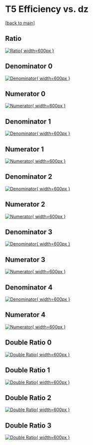 # T5 Efficiency vs. dz

[[back to main](./)]



## Ratio

[![Ratio](../mtv/var/T5_xtr_0_-1_eff_dz.png){ width=600px }](../mtv/var/T5_xtr_0_-1_eff_dz.pdf)

## Denominator 0

[![Denominator](../mtv/den/T5_xtr_0_-1_eff_dz_den0.png){ width=600px }](../mtv/den/T5_xtr_0_-1_eff_dz_den0.pdf)

## Numerator 0

[![Numerator](../mtv/num/T5_xtr_0_-1_eff_dz_num0.png){ width=600px }](../mtv/num/T5_xtr_0_-1_eff_dz_num0.pdf)

## Denominator 1

[![Denominator](../mtv/den/T5_xtr_0_-1_eff_dz_den1.png){ width=600px }](../mtv/den/T5_xtr_0_-1_eff_dz_den1.pdf)

## Numerator 1

[![Numerator](../mtv/num/T5_xtr_0_-1_eff_dz_num1.png){ width=600px }](../mtv/num/T5_xtr_0_-1_eff_dz_num1.pdf)

## Denominator 2

[![Denominator](../mtv/den/T5_xtr_0_-1_eff_dz_den2.png){ width=600px }](../mtv/den/T5_xtr_0_-1_eff_dz_den2.pdf)

## Numerator 2

[![Numerator](../mtv/num/T5_xtr_0_-1_eff_dz_num2.png){ width=600px }](../mtv/num/T5_xtr_0_-1_eff_dz_num2.pdf)

## Denominator 3

[![Denominator](../mtv/den/T5_xtr_0_-1_eff_dz_den3.png){ width=600px }](../mtv/den/T5_xtr_0_-1_eff_dz_den3.pdf)

## Numerator 3

[![Numerator](../mtv/num/T5_xtr_0_-1_eff_dz_num3.png){ width=600px }](../mtv/num/T5_xtr_0_-1_eff_dz_num3.pdf)

## Denominator 4

[![Denominator](../mtv/den/T5_xtr_0_-1_eff_dz_den4.png){ width=600px }](../mtv/den/T5_xtr_0_-1_eff_dz_den4.pdf)

## Numerator 4

[![Numerator](../mtv/num/T5_xtr_0_-1_eff_dz_num4.png){ width=600px }](../mtv/num/T5_xtr_0_-1_eff_dz_num4.pdf)

## Double Ratio 0

[![Double Ratio](../mtv/ratio/T5_xtr_0_-1_eff_dz_ratio0.png){ width=600px }](../mtv/ratio/T5_xtr_0_-1_eff_dz_ratio0.pdf)

## Double Ratio 1

[![Double Ratio](../mtv/ratio/T5_xtr_0_-1_eff_dz_ratio1.png){ width=600px }](../mtv/ratio/T5_xtr_0_-1_eff_dz_ratio1.pdf)

## Double Ratio 2

[![Double Ratio](../mtv/ratio/T5_xtr_0_-1_eff_dz_ratio2.png){ width=600px }](../mtv/ratio/T5_xtr_0_-1_eff_dz_ratio2.pdf)

## Double Ratio 3

[![Double Ratio](../mtv/ratio/T5_xtr_0_-1_eff_dz_ratio3.png){ width=600px }](../mtv/ratio/T5_xtr_0_-1_eff_dz_ratio3.pdf)

